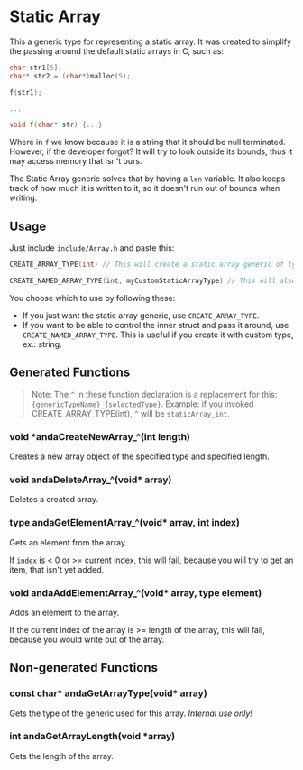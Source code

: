 # Static Array

This a generic type for representing a static array. It was created to simplify the passing around the default static
arrays in C, such as:

```c
char str1[5];
char* str2 = (char*)malloc(5);

f(str1);

...

void f(char* str) {...}
```

Where in `f` we know because it is a string that it should be null terminated. However, if the developer forgot? It will
try to look outside its bounds, thus it may access memory that isn't ours.

The Static Array generic solves that by having a `len` variable. It also keeps track of how much it is written to it, so
it doesn't run out of bounds when writing. 

## Usage

Just include `include/Array.h` and paste this:

```c
CREATE_ARRAY_TYPE(int) // This will create a static array generic of type int.

CREATE_NAMED_ARRAY_TYPE(int, myCustomStaticArrayType) // This will also create a static array generic type of type int, however the struct will have the name: `myCustomStaticArrayType`.
```

You choose which to use by following these:
* If you just want the static array generic, use `CREATE_ARRAY_TYPE`.
* If you want to be able to control the inner struct and pass it around, use `CREATE_NAMED_ARRAY_TYPE`. This is useful if you create it with custom type, ex.: string.

## Generated Functions

> Note: The `^` in these function declaration is a replacement for this: `{genericTypeName}_{selectedType}`. Example: if you invoked CREATE_ARRAY_TYPE(int), `^` will be `staticArray_int`.

### void *andaCreateNewArray_^(int length)

Creates a new array object of the specified type and specified length.

### void andaDeleteArray_^(void* array)

Deletes a created array.

### type andaGetElementArray_^(void* array, int index)

Gets an element from the array.

If `index` is < 0 or >= current index, this will fail, because you will try to get an item, that isn't yet added.

### void andaAddElementArray_^(void* array, type element)

Adds an element to the array.

If the current index of the array is >= length of the array, this will fail, because you would write out of the array.

## Non-generated Functions

### const char* andaGetArrayType(void* array)

Gets the type of the generic used for this array. *Internal use only!*

### int andaGetArrayLength(void *array)

Gets the length of the array.